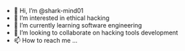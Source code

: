 - 👋 Hi, I’m @shark-mind01
- 👀 I’m interested in ethical hacking  
- 🌱 I’m currently learning software engineering 
- 💞️ I’m looking to collaborate on hacking tools development
- 📫 How to reach me ...

<!---
shark-mind01/shark-mind01 is a ✨ special ✨ repository because its `README.md` (this file) appears on your GitHub profile.
You can click the Preview link to take a look at your changes.
--->
